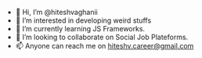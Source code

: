 - 👋 Hi, I’m @hiteshvaghanii
- 👀 I’m interested in developing weird stuffs
- 🌱 I’m currently learning JS Frameworks.
- 💞️ I’m looking to collaborate on Social Job Plateforms.
- 📫 Anyone can reach me on hiteshv.career@gmail.com

<!---
hiteshvaghanii/hiteshvaghanii is a ✨ special ✨ repository because its `README.md` (this file) appears on your GitHub profile.
You can click the Preview link to take a look at your changes.
--->
